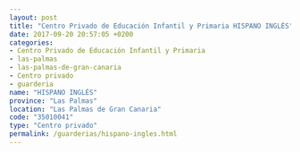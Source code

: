 ```yaml
---
layout: post
title: "Centro Privado de Educación Infantil y Primaria HISPANO INGLÉS"
date: 2017-09-20 20:57:05 +0200
categories:
- Centro Privado de Educación Infantil y Primaria
- las-palmas
- las-palmas-de-gran-canaria
- Centro privado
- guarderia
name: "HISPANO INGLÉS"
province: "Las Palmas"
location: "Las Palmas de Gran Canaria"
code: "35010041"
type: "Centro privado"
permalink: /guarderias/hispano-ingles.html
---
```

